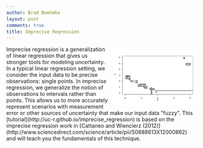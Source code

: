 ```yaml
---
author: Brad Boehmke
layout: post
comments: true
title: Imprecise Regression
---
```


<img src="/public/images/analytics/imprecise_regression/unnamed-chunk-3-1.png"  style="float:right; margin: 0px -5px 0px 10px; width: 45%; height: 45%;" />
Imprecise regression is a generalization of linear regression that gives us stronger tools for modeling uncertainty. In a typical linear regression setting, we consider the input data to be precise observations: single points. In imprecise regression, we generalize the notion of observations to intervals rather than points. This allows us to more accurately represent scenarios with measurement error or other sources of uncertainty that make our input data "fuzzy". This [tutorial](http://uc-r.github.io/imprecise_regression) is based on the imprecise regression work in [Cattaneo and Wiencierz (2012)](http://www.sciencedirect.com/science/article/pii/S0888613X12000862) and will teach you the fundamentals of this technique.
